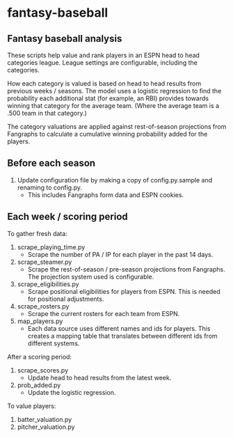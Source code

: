 # fantasy-baseball

## Fantasy baseball analysis

These scripts help value and rank players in an ESPN head to head categories league. League settings are configurable, including the categories.

How each category is valued is based on head to head results from previous weeks / seasons. The model uses a logistic regression to find the probability each additional stat (for example, an RBI) provides towards winning that category for the average team. (Where the average team is a .500 team in that category.)

The category valuations are applied against rest-of-season projections from Fangraphs to calculate a cumulative winning probability added for the players.

## Before each season

1. Update configuration file by making a copy of config.py.sample and renaming to config.py.
    * This includes Fangraphs form data and ESPN cookies.

## Each week / scoring period

To gather fresh data:

1. scrape_playing_time.py
    * Scrape the number of PA / IP for each player in the past 14 days.
1. scrape_steamer.py
    * Scrape the rest-of-season / pre-season projections from Fangraphs. The projection system used is configurable.
1. scrape_eligibilities.py
    * Scrape positional eligibilities for players from ESPN. This is needed for positional adjustments.
1. scrape_rosters.py
    * Scrape the current rosters for each team from ESPN.
1. map_players.py
    * Each data source uses different names and ids for players. This creates a mapping table that translates between different ids from different systems.

After a scoring period:

1. scrape_scores.py
    * Update head to head results from the latest week.
1. prob_added.py
    * Update the logistic regression.

To value players:

1. batter_valuation.py
1. pitcher_valuation.py
